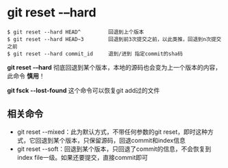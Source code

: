 
# git reset -–hard

```
$ git reset --hard HEAD^         回退到上个版本
$ git reset --hard HEAD~3        回退到前3次提交之前，以此类推，回退到n次提交之前
$ git reset --hard commit_id     退到/进到 指定commit的sha码
```

**git reset -–hard**
彻底回退到某个版本，本地的源码也会变为上一个版本的内容，此命令 **慎用**！

**git fsck --lost-found**
这个命令可以恢复git add过的文件


## 相关命令
* git reset --mixed：此为默认方式，不带任何参数的git reset，即时这种方式，它回退到某个版本，只保留源码，回退commit和index信息
* git reset --soft：回退到某个版本，只回退了commit的信息，不会恢复到index file一级。如果还要提交，直接commit即可

